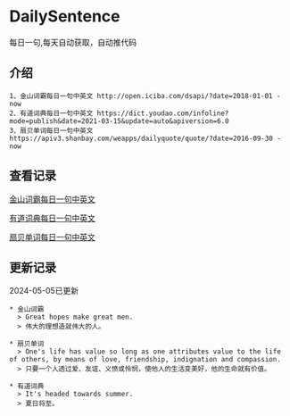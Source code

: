 # DailySentence

每日一句,每天自动获取，自动推代码

## 介绍

```
1、金山词霸每日一句中英文 http://open.iciba.com/dsapi/?date=2018-01-01 - now
2、有道词典每日一句中英文 https://dict.youdao.com/infoline?mode=publish&date=2021-03-15&update=auto&apiversion=6.0
3、扇贝单词每日一句中英文 https://apiv3.shanbay.com/weapps/dailyquote/quote/?date=2016-09-30 - now
```

## 查看记录

[金山词霸每日一句中英文](./data/iciba/)

[有道词典每日一句中英文](./data/youdao/)

[扇贝单词每日一句中英文](./data/shanbay/)

## 更新记录
2024-05-05已更新 
```
* 金山词霸
  > Great hopes make great men.
  > 伟大的理想造就伟大的人。

* 扇贝单词
  > One's life has value so long as one attributes value to the life of others, by means of love, friendship, indignation and compassion.
  > 只要一个人透过爱、友谊、义愤或怜悯，使他人的生活变美好，他的生命就有价值。

* 有道词典
  > It's headed towards summer.
  > 夏日将至。

```
